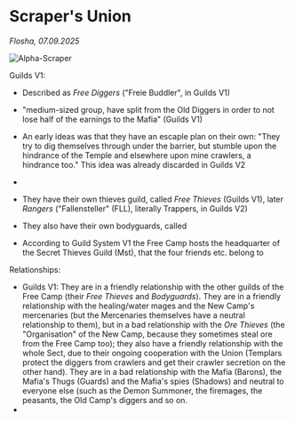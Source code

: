# Scraper's Union

*Flosha, 07.09.2025*

![Alpha-Scraper](https://images.gothicarchive.org/artworks/npcs/scraper_light.jpg)

Guilds V1:
* Described as *Free Diggers* ("Freie Buddler", in Guilds V1)
* "medium-sized group, have split from the Old Diggers in order to not lose half of the earnings to the Mafia" (Guilds V1)
* An early ideas was that they have an escaple plan on their own: "They try to dig themselves through under the barrier, but stumble upon the hindrance of the Temple and elsewhere upon mine crawlers, a hindrance too." This idea was already discarded in Guilds V2

*  
* They have their own thieves guild, called *Free Thieves* (Guilds V1), later *Rangers* ("Fallensteller" (FLL), literally Trappers, in Guilds V2)
* They also have their own bodyguards, called 
* According to Guild System V1 the Free Camp hosts the headquarter of the Secret Thieves Guild (Mst), that the four friends etc. belong to

Relationships:  
* Guilds V1: They are in a friendly relationship with the other guilds of the Free Camp (their *Free Thieves* and *Bodyguards*). They are in a friendly relationship with the healing/water mages and the New Camp's mercenaries (but the Mercenaries themselves have a neutral relationship to them), but in a bad relationship with the *Ore Thieves* (the "Organisation" of the New Camp, because they sometimes steal ore from the Free Camp too); they also have a friendly relationship with the whole Sect, due to their ongoing cooperation with the Union (Templars protect the diggers from crawlers and get their crawler secretion on the other hand). They are in a bad relationship with the Mafia (Barons), the Mafia's Thugs (Guards) and the Mafia's spies (Shadows) and neutral to everyone else (such as the Demon Summoner, the firemages, the peasants, the Old Camp's diggers and so on.
* 
